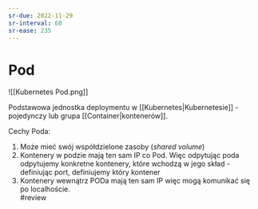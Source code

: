 ```yaml
---
sr-due: 2022-11-29
sr-interval: 60
sr-ease: 235
---
```


# Pod


![[Kubernetes Pod.png]]

Podstawowa jednostka deploymentu w [[Kubernetes|Kubernetesie]] - pojedynczy lub grupa [[Container|kontenerów]].

Cechy Poda:
1. Może mieć swój współdzielone zasoby (*shared volume*)
2. Kontenery w podzie mają ten sam IP co Pod. Więc odpytując poda odpytujemy konkretne kontenery, które wchodzą w jego skład - definiując port, definiujemy który kontener
3. Kontenery wewnątrz PODa mają ten sam IP więc mogą komunikać się po localhoście.   
#review